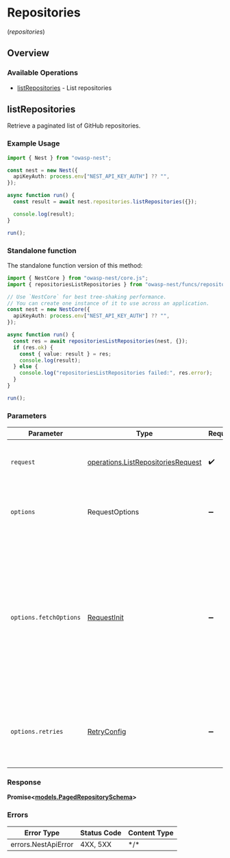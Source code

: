# Repositories
(*repositories*)

## Overview

### Available Operations

* [listRepositories](#listrepositories) - List repositories

## listRepositories

Retrieve a paginated list of GitHub repositories.

### Example Usage

<!-- UsageSnippet language="typescript" operationID="list_repositories" method="get" path="/api/v1/repositories/" -->
```typescript
import { Nest } from "owasp-nest";

const nest = new Nest({
  apiKeyAuth: process.env["NEST_API_KEY_AUTH"] ?? "",
});

async function run() {
  const result = await nest.repositories.listRepositories({});

  console.log(result);
}

run();
```

### Standalone function

The standalone function version of this method:

```typescript
import { NestCore } from "owasp-nest/core.js";
import { repositoriesListRepositories } from "owasp-nest/funcs/repositoriesListRepositories.js";

// Use `NestCore` for best tree-shaking performance.
// You can create one instance of it to use across an application.
const nest = new NestCore({
  apiKeyAuth: process.env["NEST_API_KEY_AUTH"] ?? "",
});

async function run() {
  const res = await repositoriesListRepositories(nest, {});
  if (res.ok) {
    const { value: result } = res;
    console.log(result);
  } else {
    console.log("repositoriesListRepositories failed:", res.error);
  }
}

run();
```

### Parameters

| Parameter                                                                                                                                                                      | Type                                                                                                                                                                           | Required                                                                                                                                                                       | Description                                                                                                                                                                    |
| ------------------------------------------------------------------------------------------------------------------------------------------------------------------------------ | ------------------------------------------------------------------------------------------------------------------------------------------------------------------------------ | ------------------------------------------------------------------------------------------------------------------------------------------------------------------------------ | ------------------------------------------------------------------------------------------------------------------------------------------------------------------------------ |
| `request`                                                                                                                                                                      | [operations.ListRepositoriesRequest](../../models/operations/listrepositoriesrequest.md)                                                                                       | :heavy_check_mark:                                                                                                                                                             | The request object to use for the request.                                                                                                                                     |
| `options`                                                                                                                                                                      | RequestOptions                                                                                                                                                                 | :heavy_minus_sign:                                                                                                                                                             | Used to set various options for making HTTP requests.                                                                                                                          |
| `options.fetchOptions`                                                                                                                                                         | [RequestInit](https://developer.mozilla.org/en-US/docs/Web/API/Request/Request#options)                                                                                        | :heavy_minus_sign:                                                                                                                                                             | Options that are passed to the underlying HTTP request. This can be used to inject extra headers for examples. All `Request` options, except `method` and `body`, are allowed. |
| `options.retries`                                                                                                                                                              | [RetryConfig](../../lib/utils/retryconfig.md)                                                                                                                                  | :heavy_minus_sign:                                                                                                                                                             | Enables retrying HTTP requests under certain failure conditions.                                                                                                               |

### Response

**Promise\<[models.PagedRepositorySchema](../../models/pagedrepositoryschema.md)\>**

### Errors

| Error Type          | Status Code         | Content Type        |
| ------------------- | ------------------- | ------------------- |
| errors.NestApiError | 4XX, 5XX            | \*/\*               |
